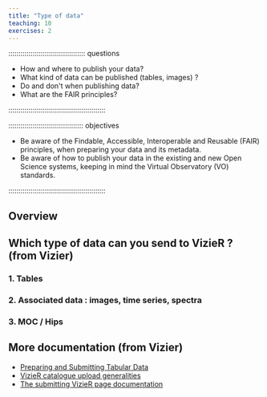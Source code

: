 ```yaml
---
title: "Type of data"
teaching: 10
exercises: 2
---
```


:::::::::::::::::::::::::::::::::::::: questions 

- How and where to publish your data?
- What kind of data can be published (tables, images) ?
- Do and don't when publishing data?
- What are the FAIR principles?

::::::::::::::::::::::::::::::::::::::::::::::::

::::::::::::::::::::::::::::::::::::: objectives

- Be aware of the Findable, Accessible, Interoperable and Reusable (FAIR) principles, when preparing your data and its metadata.
- Be aware of how to publish your data in the existing and new Open Science systems,  keeping in mind the Virtual Observatory (VO) standards.

::::::::::::::::::::::::::::::::::::::::::::::::




<!--  ----------------------------------------- -->
<!-- 		Overview 			-->
<!--  ----------------------------------------- -->
## Overview


<!--  ----------------------------------------- -->
<!-- 		Type of data 			-->
<!--  ----------------------------------------- -->
## Which type of data can you send to VizieR ? (from Vizier)

### 1. Tables
 
### 2. Associated data : images, time series, spectra

### 3. MOC / Hips


<!--  ----------------------------------------- -->
<!-- 		Documentation 			-->
<!--  ----------------------------------------- -->
## More documentation (from Vizier)

- [Preparing and Submitting Tabular Data][vizier-publi-data-home]
- [VizieR catalogue upload generalities][vizier-publi-notes-help]
- [The submitting VizieR page documentation][vizier-submit-data-help]



<!--  ----------------------------------------- -->
<!-- 		Link references			-->
<!--  ----------------------------------------- -->
[vizier-publi-data-home]: https://vizier.cds.unistra.fr/vizier/submit.htx
[vizier-publi-notes-help]: https://cdsarc.cds.unistra.fr/vizier.submit/publication-notes.html
[vizier-submit-data-help]: https://cdsarc.cds.unistra.fr/vizier.submit/help.html
